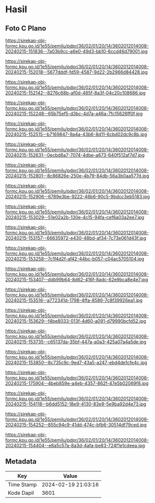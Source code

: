 # Hasil

## Foto C Plano

https://sirekap-obj-formc.kpu.go.id/1e55/pemilu/pdpr/36/02/01/20/14/3602012014008-20240215-151836--7a03b9cc-a6e0-49d3-bb10-6ccd46d79001.jpg

https://sirekap-obj-formc.kpu.go.id/1e55/pemilu/pdpr/36/02/01/20/14/3602012014008-20240215-152018--5677dddf-fd59-4587-9d22-2b2966d84428.jpg

https://sirekap-obj-formc.kpu.go.id/1e55/pemilu/pdpr/36/02/01/20/14/3602012014008-20240215-152142--8276c68b-af0d-485f-8a3f-04c20c108686.jpg

https://sirekap-obj-formc.kpu.go.id/1e55/pemilu/pdpr/36/02/01/20/14/3602012014008-20240215-152248--65b75ef5-d3bc-4d7a-a46a-7fc15626ff0f.jpg

https://sirekap-obj-formc.kpu.go.id/1e55/pemilu/pdpr/36/02/01/20/14/3602012014008-20240215-152515--b7169847-9a4a-43b6-8d11-6cbd02dc9c8b.jpg

https://sirekap-obj-formc.kpu.go.id/1e55/pemilu/pdpr/36/02/01/20/14/3602012014008-20240215-152631--0ecbd8a7-7074-4dbe-a673-640f512af7d7.jpg

https://sirekap-obj-formc.kpu.go.id/1e55/pemilu/pdpr/36/02/01/20/14/3602012014008-20240215-152801--8c86826e-250e-4b79-84db-56a3b0aa577d.jpg

https://sirekap-obj-formc.kpu.go.id/1e55/pemilu/pdpr/36/02/01/20/14/3602012014008-20240215-152906--6789e3be-9222-46b6-90c5-9bdcc3eb5183.jpg

https://sirekap-obj-formc.kpu.go.id/1e55/pemilu/pdpr/36/02/01/20/14/3602012014008-20240215-153029--51e02a2b-130e-4c15-94fa-cef6a03a2ee7.jpg

https://sirekap-obj-formc.kpu.go.id/1e55/pemilu/pdpr/36/02/01/20/14/3602012014008-20240215-153157--66635972-e430-48bd-af34-7c73e061d43f.jpg

https://sirekap-obj-formc.kpu.go.id/1e55/pemilu/pdpr/36/02/01/20/14/3602012014008-20240215-153258--7c1f4d2f-af42-44bc-b057-c04ac5705104.jpg

https://sirekap-obj-formc.kpu.go.id/1e55/pemilu/pdpr/36/02/01/20/14/3602012014008-20240215-153407--ddb99b64-8d62-416f-8adc-62e9bca8e4e7.jpg

https://sirekap-obj-formc.kpu.go.id/1e55/pemilu/pdpr/36/02/01/20/14/3602012014008-20240215-153516--a772341d-1798-4ffa-8586-7c8f39926ea1.jpg

https://sirekap-obj-formc.kpu.go.id/1e55/pemilu/pdpr/36/02/01/20/14/3602012014008-20240215-153629--f4be8033-013f-4d60-a091-d79990bcfd52.jpg

https://sirekap-obj-formc.kpu.go.id/1e55/pemilu/pdpr/36/02/01/20/14/3602012014008-20240215-153735--c65137da-35bf-447a-a0a3-425a07a4a5de.jpg

https://sirekap-obj-formc.kpu.go.id/1e55/pemilu/pdpr/36/02/01/20/14/3602012014008-20240215-153850--8c735c9c-9ed7-43a5-a247-ebd4de1cfe4c.jpg

https://sirekap-obj-formc.kpu.go.id/1e55/pemilu/pdpr/36/02/01/20/14/3602012014008-20240215-175904--4beb859e-a4eb-4357-862f-47e5b02069f8.jpg

https://sirekap-obj-formc.kpu.go.id/1e55/pemilu/pdpr/36/02/01/20/14/3602012014008-20240215-154118--b6dd5152-18e9-4130-83e9-5e9ba92d4e73.jpg

https://sirekap-obj-formc.kpu.go.id/1e55/pemilu/pdpr/36/02/01/20/14/3602012014008-20240215-154252--855c94c9-41dd-474c-bfb6-30514df79ced.jpg

https://sirekap-obj-formc.kpu.go.id/1e55/pemilu/pdpr/36/02/01/20/14/3602012014008-20240215-154404--e8a5c57a-8a3d-4afa-be83-724f1e1cdeea.jpg


## Metadata

| Key        | Value               |
| ---------- | ------------------- |
| Time Stamp | 2024-02-19 21:03:16 |
| Kode Dapil | 3601                |



